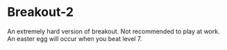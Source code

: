 # Breakout-2
An extremely hard version of breakout. Not recommended to play at work. An easter egg will occur when you beat level 7.

